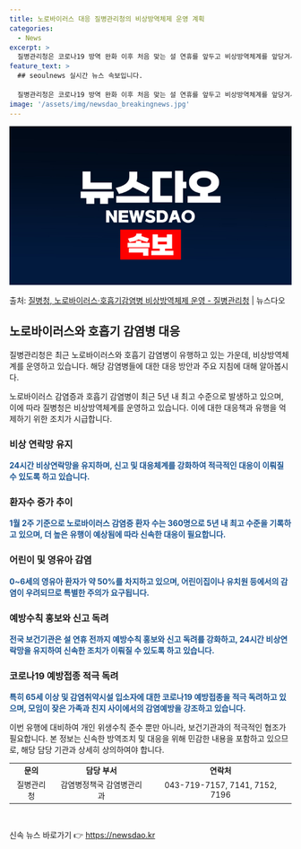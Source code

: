 ```yaml
---
title: 노로바이러스 대응 질병관리청의 비상방역체제 운영 계획
categories:
  - News
excerpt: >
  질병관리청은 코로나19 방역 완화 이후 처음 맞는 설 연휴를 앞두고 비상방역체계를 앞당겨서 운영한다고 19일…
feature_text: >
  ## seoulnews 실시간 뉴스 속보입니다.

  질병관리청은 코로나19 방역 완화 이후 처음 맞는 설 연휴를 앞두고 비상방역체계를 앞당겨서 운영한다고 19일…
image: '/assets/img/newsdao_breakingnews.jpg'
---
```


![뉴스다오 속보](/assets/img/newsdao_breakingnews.jpg)

<p>출처: <a href="https://newsdao.kr/3043" rel="dofollow">질병청, 노로바이러스·호흡기감염병 비상방역체제 운영 - 질병관리청</a> | 뉴스다오</p>

<h2 data-ke-size="size26">노로바이러스와 호흡기 감염병 대응</h2>
질병관리청은 최근 노로바이러스와 호흡기 감염병이 유행하고 있는 가운데, 비상방역체계를 운영하고 있습니다. 해당 감염병들에 대한 대응 방안과 주요 지침에 대해 알아봅시다.

<p data-ke-size="size16">노로바이러스 감염증과 호흡기 감염병이 최근 5년 내 최고 수준으로 발생하고 있으며, 이에 따라 질병청은 비상방역체계를 운영하고 있습니다. 이에 대한 대응책과 유행을 억제하기 위한 조치가 시급합니다.</p>

<h3 data-ke-size="size24">비상 연락망 유지</h3>
<b><span style="color: #1a5490;">24시간 비상연락망을 유지하며, 신고 및 대응체계를 강화하여 적극적인 대응이 이뤄질 수 있도록 하고 있습니다.</span></b>

<h3 data-ke-size="size24">환자수 증가 추이</h3>
<b><span style="color: #1a5490;">1월 2주 기준으로 노로바이러스 감염증 환자 수는 360명으로 5년 내 최고 수준을 기록하고 있으며, 더 높은 유행이 예상됨에 따라 신속한 대응이 필요합니다.</span></b>

<h3 data-ke-size="size24">어린이 및 영유아 감염</h3>
<b><span style="color: #1a5490;">0~6세의 영유아 환자가 약 50%를 차지하고 있으며, 어린이집이나 유치원 등에서의 감염이 우려되므로 특별한 주의가 요구됩니다.</span></b>

<h3 data-ke-size="size24">예방수칙 홍보와 신고 독려</h3>
<b><span style="color: #1a5490;">전국 보건기관은 설 연휴 전까지 예방수칙 홍보와 신고 독려를 강화하고, 24시간 비상연락망을 유지하여 신속한 조치가 이뤄질 수 있도록 하고 있습니다.</span></b>

<h3 data-ke-size="size24">코로나19 예방접종 적극 독려</h3>
<b><span style="color: #1a5490;">특히 65세 이상 및 감염취약시설 입소자에 대한 코로나19 예방접종을 적극 독려하고 있으며, 모임이 잦은 가족과 친지 사이에서의 감염예방을 강조하고 있습니다.</span></b>

이번 유행에 대비하여 개인 위생수칙 준수 뿐만 아니라, 보건기관과의 적극적인 협조가 필요합니다. 본 정보는 신속한 방역조치 및 대응을 위해 민감한 내용을 포함하고 있으므로, 해당 담당 기관과 상세히 상의하여야 합니다.

<table>
	<tr>
		<td style="text-align: center; height: 17px;"><b>문의</b></td>
		<td style="text-align: center; height: 17px;"><b>담당 부서</b></td>
		<td style="text-align: center; height: 17px;"><b>연락처</b></td>
	</tr>
	<tr>
		<td style="text-align: center;">질병관리청</td>
		<td style="text-align: center;">감염병정책국 감염병관리과</td>
		<td style="text-align: center;">043-719-7157, 7141, 7152, 7196</td>
	</tr>
</table>

<p data-ke-size="size16">&nbsp;</p> 

신속 뉴스 바로가기 👉 <a href="https://newsdao.kr" rel="dofollow">https://newsdao.kr</a>


